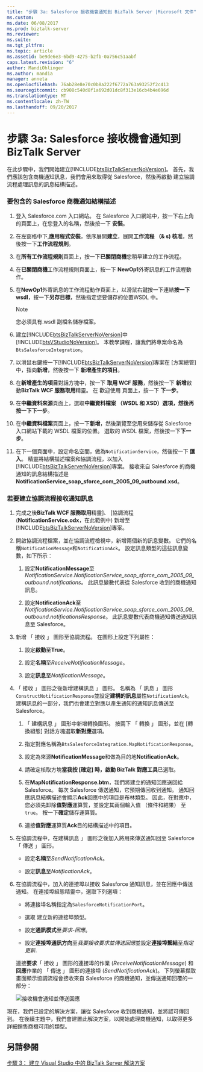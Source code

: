 ```yaml
---
title: "步驟 3a: Salesforce 接收機會通知到 BizTalk Server |Microsoft 文件"
ms.custom: 
ms.date: 06/08/2017
ms.prod: biztalk-server
ms.reviewer: 
ms.suite: 
ms.tgt_pltfrm: 
ms.topic: article
ms.assetid: be9de6e3-6bd9-4275-b2fb-0a756c51aabf
caps.latest.revision: "6"
author: MandiOhlinger
ms.author: mandia
manager: anneta
ms.openlocfilehash: 76ab28e8e70c0b8a222f6772a763a93252f2c413
ms.sourcegitcommit: cb908c540d8f1a692d01dc8f313e16cb4b4e696d
ms.translationtype: MT
ms.contentlocale: zh-TW
ms.lasthandoff: 09/20/2017
---
```

# <a name="step-3a-receive-salesforce-opportunity-notification-into-biztalk-server"></a>步驟 3a: Salesforce 接收機會通知到 BizTalk Server
在此步驟中，我們開始建立[!INCLUDE[btsBizTalkServerNoVersion](../includes/btsbiztalkservernoversion-md.md)]。 首先，我們應該包含商機通知訊息，我們會用來取得從 Salesforce，然後再啟動 建立協調流程處理訊息的訊息結構描述。  
  
### <a name="to-include-the-salesforce-opportunities-notification-schema"></a>要包含的 Salesforce 商機通知結構描述  
  
1.  登入 Salesforce.com 入口網站。 在 Salesforce 入口網站中，按一下右上角的頁面上，在您登入的名稱，然後按一下 **安裝**。  
  
2.  在左窗格中下,**應用程式安裝**，依序展開**建立**，展開**工作流程 （& s) 核准**，然後按一下**工作流程規則**。  
  
3.  在**所有工作流程規則**頁面上，按一下**已關閉商機**您稍早建立的工作流程。  
  
4.  在**已關閉商機**工作流程規則頁面上，按一下  **NewOp1**外寄訊息的工作流程動作。  
  
5.  在**NewOp1**外寄訊息的工作流程動作頁面上，以滑鼠右鍵按一下連結**按一下 wsdl**，按一下**另存目標**，然後指定您要儲存的位置WSDL 中。  
  
    > [!NOTE]
    >  您必須具有.wsdl 副檔名儲存檔案。  
  
6.  建立[!INCLUDE[btsBizTalkServerNoVersion](../includes/btsbiztalkservernoversion-md.md)]中[!INCLUDE[btsVStudioNoVersion](../includes/btsvstudionoversion-md.md)]。 本教學課程，讓我們將專案命名為`BtsSalesforceIntegration`。  
  
7.  以滑鼠右鍵按一下[!INCLUDE[btsBizTalkServerNoVersion](../includes/btsbiztalkservernoversion-md.md)]專案在 [方案總管] 中，指向**新增**，然後按一下 **新增產生的項目**。  
  
8.  在**新增產生的項目**對話方塊中，按一下 **取用 WCF 服務**，然後按一下 **新增**啟動**BizTalk WCF 服務取用**精靈。 在 歡迎使用 頁面上，按一下 **下一步**。  
  
9. 在**中繼資料來源**頁面上，選取**中繼資料檔案 （WSDL 和 XSD）**選項，然後再按一下**下一步**。  
  
10. 在**中繼資料檔案**頁面上，按一下**新增**，然後瀏覽至您用來儲存從 Salesforce 入口網站下載的 WSDL 檔案的位置。 選取的 WSDL 檔案，然後按一下**下一步**。  
  
11. 在下一個頁面中，設定命名空間，做為`NotificationService`，然後按一下 **匯入**。 精靈將結構描述檔案和協調流程，以加入[!INCLUDE[btsBizTalkServerNoVersion](../includes/btsbiztalkservernoversion-md.md)]專案。 接收來自 Salesforce 的商機通知的訊息結構描述是**NotificationService_soap_sforce_com_2005_09_outbound.xsd**。  
  
### <a name="to-create-an-orchestration-to-receive-the-notification-message"></a>若要建立協調流程接收通知訊息  
  
1.  完成之後**BizTalk WCF 服務取用**精靈]、 [協調流程 (**NotificationService.odx**，在此範例中) 新增至[!INCLUDE[btsBizTalkServerNoVersion](../includes/btsbiztalkservernoversion-md.md)]專案。  
  
2.  開啟協調流程檔案，並在協調流程檢視中，新增兩個新的訊息變數。 它們的名稱`NotificationMessage`和`NotificationAck`。 設定訊息類型的這些訊息變數，如下所示：  
  
    1.  設定**NotificationMessage**至*NotificationService.NotificationService_soap_sforce_com_2005_09_outbound.notifications*。 此訊息變數代表從 Salesforce 收到的商機通知訊息。  
  
    2.  設定**NotificationAck**至*NotificationService.NotificationService_soap_sforce_com_2005_09_outbound.notificationsResponse*。 此訊息變數代表商機通知傳送通知訊息至 Salesforce。  
  
3.  新增 「 接收 」 圖形至協調流程。 在圖形上設定下列屬性：  
  
    1.  設定**啟動**至**True**。  
  
    2.  設定**名稱**至*ReceiveNotificationMessage*。  
  
    3.  設定**訊息**至*NotificationMessage*。  
  
4.  「 接收 」 圖形之後新增建構訊息 」 圖形。 名稱為 「 訊息 」 圖形`ConstructNotificationResponse`並設定**建構的訊息**屬性`NotificationAck`。 建構訊息的一部分，我們也會建立對應以產生通知的通知訊息傳送至 Salesforce。  
  
    1.  「 建構訊息 」 圖形中新增轉換圖形。 按兩下 「 轉換 」 圖形，並在 [轉換組態] 對話方塊選取**新對應**選項。  
  
    2.  指定對應名稱為`BtsSalesforceIntegration.MapNotificationResponse`。  
  
    3.  設定為來源**NotificationMessage**和做為目的地**NotificationAck**。  
  
    4.  請確定核取方塊**當我按 [確定] 時，啟動 BizTalk 對應工具**已選取。  
  
    5.  在**MapNotificationResponse.btm**，我們將建立的通知回應送回給 Salesforce。 每次 Salesforce 傳送通知，它預期傳回收到通知。 通知回應訊息結構描述會顯示**Ack**回應中的項目是布林類型。 因此，在對應中，您必須先卸除**值對應**運算質，並設定其兩個輸入值 （條件和結果） 至`true`。 按一下**確定**儲存運算質。  
  
    6.  連接**值對應**運算質**Ack**目的結構描述中的項目。  
  
5.  在協調流程中，在建構訊息 」 圖形之後加入將用來傳送通知回至 Salesforce 「 傳送 」 圖形。  
  
    -   設定**名稱**至*SendNotificationAck*。  
  
    -   設定**訊息**至*NotificationAck*。  
  
6.  在協調流程中，加入的連接埠以接收 Salesforce 通知訊息，並在回應中傳送通知。 在連接埠組態精靈中，選取下列選項：  
  
    -   將連接埠名稱指定為`SalesforceNotificationPort`。  
  
    -   選取 建立新的連接埠類型。  
  
    -   設定**通訊模式**至*要求-回應*。  
  
    -   設定**連接埠通訊方向**至*我要接收要求並傳送回應*並設定**連接埠繫結**至*指定更新*.  
  
     連接**要求**「 接收 」 圖形的連接埠的作業 (*ReceiveNotificationMessage*) 和**回應**作業的 「 傳送 」 圖形的連接埠 (*SendNotificationAck*)。 下列螢幕擷取畫面顯示協調流程會接收來自 Salesforce 的商機通知，並傳送通知回覆的一部分：  
  
     ![接收機會通知並傳送回應](../core/media/bts-sf-recvnotificationorch.jpg "BTS_SF_RecvNotificationOrch")  
  
 現在，我們已設定的解決方案，讓從 Salesforce 收到商機通知，並將認可傳回到。 在後續主題中，我們會建置此解決方案，以開始處理商機通知，以取得更多詳細銷售商機可用的類型。  
  
## <a name="see-also"></a>另請參閱  
 [步驟 3： 建立 Visual Studio 中的 BizTalk Server 解決方案](../core/step-3-create-the-biztalk-server-solution-in-visual-studio.md)